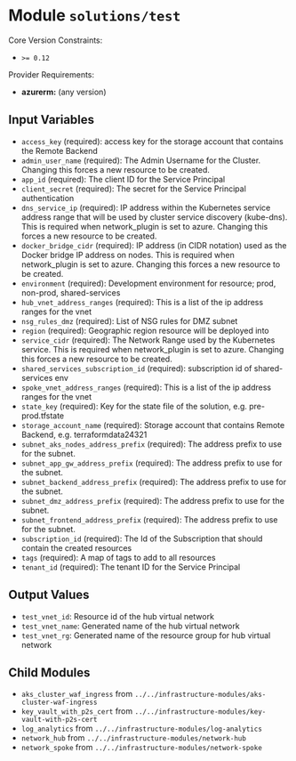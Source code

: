 
# Module `solutions/test`

Core Version Constraints:
* `>= 0.12`

Provider Requirements:
* **azurerm:** (any version)

## Input Variables
* `access_key` (required): access key for the storage account that contains the Remote Backend
* `admin_user_name` (required): The Admin Username for the Cluster. Changing this forces a new resource to be created.
* `app_id` (required): The client ID for the Service Principal
* `client_secret` (required): The secret for the Service Principal authentication
* `dns_service_ip` (required): IP address within the Kubernetes service address range that will be used by cluster service discovery (kube-dns). This is required when network_plugin is set to azure. Changing this forces a new resource to be created.
* `docker_bridge_cidr` (required): IP address (in CIDR notation) used as the Docker bridge IP address on nodes. This is required when network_plugin is set to azure. Changing this forces a new resource to be created.
* `environment` (required): Development environment for resource; prod, non-prod, shared-services
* `hub_vnet_address_ranges` (required): This is a list of the ip address ranges for the vnet
* `nsg_rules_dmz` (required): List of NSG rules for DMZ subnet
* `region` (required): Geographic region resource will be deployed into
* `service_cidr` (required): The Network Range used by the Kubernetes service. This is required when network_plugin is set to azure. Changing this forces a new resource to be created.
* `shared_services_subscription_id` (required): subscription id of shared-services env
* `spoke_vnet_address_ranges` (required): This is a list of the ip address ranges for the vnet
* `state_key` (required): Key for the state file of the solution, e.g. pre-prod.tfstate
* `storage_account_name` (required): Storage account that contains Remote Backend, e.g. terraformdata24321
* `subnet_aks_nodes_address_prefix` (required): The address prefix to use for the subnet.
* `subnet_app_gw_address_prefix` (required): The address prefix to use for the subnet.
* `subnet_backend_address_prefix` (required): The address prefix to use for the subnet.
* `subnet_dmz_address_prefix` (required): The address prefix to use for the subnet.
* `subnet_frontend_address_prefix` (required): The address prefix to use for the subnet.
* `subscription_id` (required): The Id of the Subscription that should contain the created resources
* `tags` (required): A map of tags to add to all resources
* `tenant_id` (required): The tenant ID for the Service Principal

## Output Values
* `test_vnet_id`: Resource id of the hub virtual network
* `test_vnet_name`: Generated name of the hub virtual network
* `test_vnet_rg`: Generated name of the resource group for hub virtual network

## Child Modules
* `aks_cluster_waf_ingress` from `../../infrastructure-modules/aks-cluster-waf-ingress`
* `key_vault_with_p2s_cert` from `../../infrastructure-modules/key-vault-with-p2s-cert`
* `log_analytics` from `../../infrastructure-modules/log-analytics`
* `network_hub` from `../../infrastructure-modules/network-hub`
* `network_spoke` from `../../infrastructure-modules/network-spoke`

